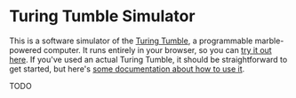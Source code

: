 Turing Tumble Simulator
=======================

This is a software simulator of the [Turing Tumble](https://www.turingtumble.com/),
a programmable marble-powered computer. It runs entirely in your browser, so 
you can [try it out here](https://jessecrossen.github.io/ttsim/). If you've used 
an actual Turing Tumble, it should be straightforward to get started, but here's
[some documentation about how to use it](https://jessecrossen.github.io/ttsim/usage.md).

TODO